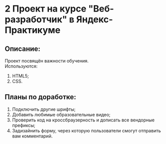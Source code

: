 # 2 Проект на курсе "Веб-разработчик" в Яндекс-Практикуме

## Описание:

Проект посвящён важности обучения.  
Используются:
1. HTML5;
2. CSS.
## Планы по доработке:

1. Подключить другие шрифты;
2. Добавить любимые образовательные видео;
3. Проверить код на кроссбраузерность и дописать все вендорные префиксы;
4. Задизайнить форму, через которую пользователи смогут отправить вам комментарий.
